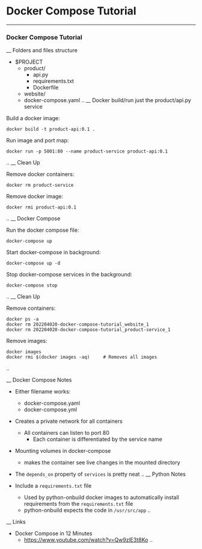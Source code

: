 # Docker Compose Tutorial


----
### Docker Compose Tutorial
__ Folders and files structure

- $PROJECT
    - product/
        - api.py
        - requirements.txt
        - Dockerfile
    - website/
    - docker-compose.yaml
..
__ Docker build/run just the product/api.py service

Build a docker image:

    docker build -t product-api:0.1 .

Run image and port map:

    docker run -p 5001:80 --name product-service product-api:0.1
..
__ Clean Up

Remove docker containers:

    docker rm product-service

Remove docker image:

    docker rmi product-api:0.1
..
__ Docker Compose

Run the docker compose file:

    docker-compose up


Start docker-compose in background:

    docker-compose up -d


Stop docker-compose services in the background:

    docker-compose stop
..
__ Clean Up

Remove containers:

    docker ps -a
    docker rm 202204020-docker-compose-tutorial_website_1
    docker rm 202204020-docker-compose-tutorial_product-service_1

Remove images:

    docker images
    docker rmi $(docker images -aq)     # Removes all images
..

__ Docker Compose Notes

- Either filename works:
    - docker-compose.yaml
    - docker-compose.yml

- Creates a private network for all containers
    - All containers can listen to port 80
        - Each container is differentiated by the service name

- Mounting volumes in docker-compose
    - makes the container see live changes in the mounted directory

- The `depends_on` property of `services` is pretty neat
..
__ Python Notes

- Include a `requirements.txt` file
    - Used by python-onbuild docker images to automatically install
      requirements from the `requirements.txt` file
    - python-onbuild expects the code in `/usr/src/app`
..

__ Links

- Docker Compose in 12 Minutes
    - https://www.youtube.com/watch?v=Qw9zlE3t8Ko
..

